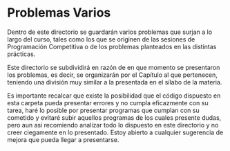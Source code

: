 # Problemas Varios
Dentro de este directorio se guardarán varios problemas que surjan a lo largo del curso, tales como los que se originen de las sesiones de Programación Competitiva o de los problemas planteados en las distintas prácticas.

Este directorio se subdividirá en razón de en que momento se presentaron los problemas, es decir, se organizarán por el Capítulo al que pertenecen, teniendo una división muy similar a la presentada en el sílabo de la materia.

Es importante recalcar que existe la posibilidad que el código dispuesto en esta carpeta pueda presentar errores y no cumpla eficazmente con su tarea, haré lo posible por presentar programas que cumplan con su cometido y evitaré subir aquellos programas de los cuales presente dudas, pero aun asi recomiendo analizar todo lo dispuesto en este directorio y no creer ciegamente en lo presentado. Estoy abierto a cualquier sugerencia de mejora que pueda llegar a presentarse.